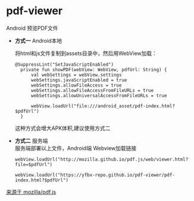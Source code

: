 # pdf-viewer

Android 预览PDF文件

- **方式一**    Android本地        

  将html和js文件复制到assets目录中，然后用WebView加载：      
  ```
  @SuppressLint("SetJavaScriptEnabled")
    private fun showPDF(webView: WebView, pdfUrl: String) {
        val webSettings = webView.settings
        webSettings.javaScriptEnabled = true
        webSettings.allowFileAccess = true
        webSettings.allowFileAccessFromFileURLs = true
        webSettings.allowUniversalAccessFromFileURLs = true

        webView.loadUrl("file:///android_asset/pdf-index.html?$pdfUrl")
    }
  
  ```
  这种方式会增大APK体积,建议使用方式二      
  
  
- **方式二**    服务端   
  服务端部署以上文件，Android端 Webview加载链接
  ```
  webView.loadUrl("http://mozilla.github.io/pdf.js/web/viewer.html?file=$pdfUrl")
  
  webView.loadUrl("https://yfbx-repo.github.io/pdf-viewer/pdf-index.html?$pdfUrl")
  ```



[来源于 mozilla/pdf.js](https://github.com/mozilla/pdf.js)
